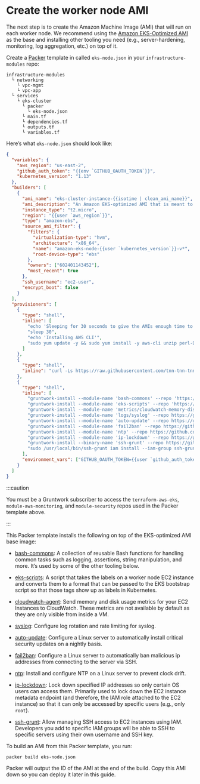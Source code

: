 # Create the worker node AMI

The next step is to create the Amazon Machine Image (AMI) that will run on each worker node. We recommend using the
[Amazon EKS-Optimized AMI](https://docs.aws.amazon.com/eks/latest/userguide/eks-optimized-ami.html) as the base and
installing other tooling you need (e.g., server-hardening, monitoring, log aggregation, etc.) on top of it.

Create a [Packer](https://www.packer.io) template in called `eks-node.json` in your `infrastructure-modules` repo:

```
infrastructure-modules
  └ networking
    └ vpc-mgmt
    └ vpc-app
  └ services
    └ eks-cluster
      └ packer
        └ eks-node.json
      └ main.tf
      └ dependencies.tf
      └ outputs.tf
      └ variables.tf
```

Here’s what `eks-node.json` should look like:

```json title=infrastructure-modules/services/eks-cluster/packer/eks-node.json
{
  "variables": {
    "aws_region": "us-east-2",
    "github_auth_token": "{{env `GITHUB_OAUTH_TOKEN`}}",
    "kubernetes_version": "1.13"
  },
  "builders": [
    {
      "ami_name": "eks-cluster-instance-{{isotime | clean_ami_name}}",
      "ami_description": "An Amazon EKS-optimized AMI that is meant to be run as part of an EKS cluster.",
      "instance_type": "t2.micro",
      "region": "{{user `aws_region`}}",
      "type": "amazon-ebs",
      "source_ami_filter": {
        "filters": {
          "virtualization-type": "hvm",
          "architecture": "x86_64",
          "name": "amazon-eks-node-{{user `kubernetes_version`}}-v*",
          "root-device-type": "ebs"
        },
        "owners": ["602401143452"],
        "most_recent": true
      },
      "ssh_username": "ec2-user",
      "encrypt_boot": false
    }
  ],
  "provisioners": [
    {
      "type": "shell",
      "inline": [
        "echo 'Sleeping for 30 seconds to give the AMIs enough time to initialize (otherwise, packages may fail to install).'",
        "sleep 30",
        "echo 'Installing AWS CLI'",
        "sudo yum update -y && sudo yum install -y aws-cli unzip perl-Digest-SHA jq"
      ]
    },
    {
      "type": "shell",
      "inline": "curl -Ls https://raw.githubusercontent.com/tnn-tnn-tnn-tnn-tnn-gruntwork-io/gruntwork-installer/master/bootstrap-gruntwork-installer.sh | bash /dev/stdin --version v0.0.22"
    },
    {
      "type": "shell",
      "inline": [
        "gruntwork-install --module-name 'bash-commons' --repo 'https://github.com/tnn-tnn-tnn-tnn-tnn-gruntwork-io/bash-commons' --tag 'v0.1.2'",
        "gruntwork-install --module-name 'eks-scripts' --repo 'https://github.com/tnn-tnn-tnn-tnn-tnn-gruntwork-io/terraform-aws-eks' --tag 'v0.6.0'",
        "gruntwork-install --module-name 'metrics/cloudwatch-memory-disk-metrics-scripts' --repo https://github.com/tnn-tnn-tnn-tnn-tnn-gruntwork-io/module-aws-monitoring --tag 'v0.13.2'",
        "gruntwork-install --module-name 'logs/syslog' --repo https://github.com/tnn-tnn-tnn-tnn-tnn-gruntwork-io/module-aws-monitoring --tag 'v0.13.2'",
        "gruntwork-install --module-name 'auto-update' --repo https://github.com/tnn-tnn-tnn-tnn-tnn-gruntwork-io/module-security --tag 'v0.18.1'",
        "gruntwork-install --module-name 'fail2ban' --repo https://github.com/tnn-tnn-tnn-tnn-tnn-gruntwork-io/module-security --tag 'v0.18.1'",
        "gruntwork-install --module-name 'ntp' --repo https://github.com/tnn-tnn-tnn-tnn-tnn-gruntwork-io/module-security --tag 'v0.18.1'",
        "gruntwork-install --module-name 'ip-lockdown' --repo https://github.com/tnn-tnn-tnn-tnn-tnn-gruntwork-io/module-security --tag 'v0.18.1'",
        "gruntwork-install --binary-name 'ssh-grunt' --repo https://github.com/tnn-tnn-tnn-tnn-tnn-gruntwork-io/module-security --tag 'v0.18.1'",
        "sudo /usr/local/bin/ssh-grunt iam install --iam-group ssh-grunt-users --iam-group-sudo ssh-grunt-sudo-users --role-arn arn:aws:iam::111122223333:role/allow-ssh-grunt-access-from-other-accounts"
      ],
      "environment_vars": ["GITHUB_OAUTH_TOKEN={{user `github_auth_token`}}"]
    }
  ]
}
```

:::caution

You must be a <span className="js-subscribe-cta">Gruntwork subscriber</span> to access the `terraform-aws-eks`,
`module-aws-monitoring`, and `module-security` repos used in the Packer template above.

:::

This Packer template installs the following on top of the EKS-optimized AMI base image:

- [bash-commons](https://github.com/tnn-tnn-tnn-tnn-tnn-gruntwork-io/bash-commons): A collection of reusable Bash functions for handling
  common tasks such as logging, assertions, string manipulation, and more. It’s used by some of the other tooling below.

- [eks-scripts](https://github.com/tnn-tnn-tnn-tnn-tnn-gruntwork-io/terraform-aws-eks/tree/master/modules/eks-scripts): A script that takes
  the labels on a worker node EC2 instance and converts them to a format that can be passed to the EKS bootstrap script
  so that those tags show up as labels in Kubernetes.

- [cloudwatch-agent](https://github.com/tnn-tnn-tnn-tnn-tnn-gruntwork-io/terraform-aws-monitoring/tree/master/modules/agents/cloudwatch-agent):
  Send memory and disk usage metrics for your EC2 Instances to CloudWatch. These metrics are not available by default
  as they are only visible from inside a VM.

- [syslog](https://github.com/tnn-tnn-tnn-tnn-tnn-gruntwork-io/module-aws-monitoring/tree/master/modules/logs/syslog): Configure log rotation
  and rate limiting for syslog.

- [auto-update](https://github.com/tnn-tnn-tnn-tnn-tnn-gruntwork-io/module-security/tree/master/modules/auto-update): Configure a Linux
  server to automatically install critical security updates on a nightly basis.

- [fail2ban](https://github.com/tnn-tnn-tnn-tnn-tnn-gruntwork-io/module-security/tree/master/modules/fail2ban): Configure a Linux server to
  automatically ban malicious ip addresses from connecting to the server via SSH.

- [ntp](https://github.com/tnn-tnn-tnn-tnn-tnn-gruntwork-io/module-security/tree/master/modules/ntp): Install and configure NTP on a Linux
  server to prevent clock drift.

- [ip-lockdown](https://github.com/tnn-tnn-tnn-tnn-tnn-gruntwork-io/module-security/tree/master/modules/ip-lockdown): Lock down specified IP
  addresses so only certain OS users can access them. Primarily used to lock down the EC2 instance metadata endpoint
  (and therefore, the IAM role attached to the EC2 instance) so that it can only be accessed by specific users (e.g.,
  only `root`).

- [ssh-grunt](https://github.com/tnn-tnn-tnn-tnn-tnn-gruntwork-io/module-security/tree/master/modules/ssh-grunt): Allow managing SSH access
  to EC2 instances using IAM. Developers you add to specific IAM groups will be able to SSH to specific servers using
  their own username and SSH key.

To build an AMI from this Packer template, you run:

```bash
packer build eks-node.json
```

Packer will output the ID of the AMI at the end of the build. Copy this AMI down so you can deploy it later in this
guide.


<!-- ##DOCS-SOURCER-START
{
  "sourcePlugin": "local-copier",
  "hash": "e5f9d652cc31940ba66f4a28616a859c"
}
##DOCS-SOURCER-END -->
